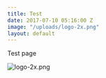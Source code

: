 ```yaml
---
title: Test
date: 2017-07-10 05:16:00 Z
image: "/uploads/logo-2x.png"
layout: default
---
```


Test page

![logo-2x.png](/uploads/logo-2x.png)